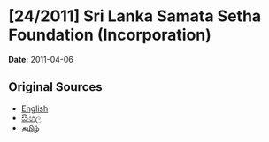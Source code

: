 # [24/2011] Sri Lanka Samata Setha Foundation (Incorporation)

**Date:** 2011-04-06

## Original Sources

- [English](https://documents.gov.lk/view/acts/2011/4/24-2011_E.pdf)
- [සිංහල](https://documents.gov.lk/view/acts/2011/4/24-2011_S.pdf)
- [தமிழ்](https://documents.gov.lk/view/acts/2011/4/24-2011_T.pdf)

